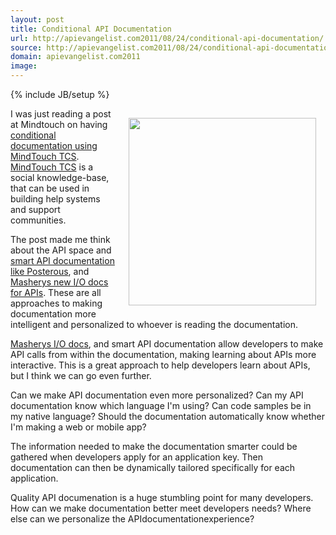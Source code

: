 ```yaml
---
layout: post
title: Conditional API Documentation
url: http://apievangelist.com2011/08/24/conditional-api-documentation/
source: http://apievangelist.com2011/08/24/conditional-api-documentation/
domain: apievangelist.com2011
image: 
---
```

{% include JB/setup %}
<img style="padding: 15px;" src="http://kinlane-productions.s3.amazonaws.com/api-evangelist/mindtouch-logo.png" alt="" width="300" align="right" />I was just reading a post at Mindtouch on having <a title="conditional documentation using Mindtouch TCS" href="http://www.mindtouch.com/blog/2011/08/22/having-conditional-documentation-using-mindtouch-tcs/">conditional documentation using MindTouch TCS</a>. <a title="MindTouch TCS" href="http://www.mindtouch.com/products/mindtouch_tcs">MindTouch TCS</a> is a social knowledge-base, that can be used in building help systems and support communities.<p></p>
The post made me think about the API space and <a title="smart API documentation like Posterous" href="http://blog.apievangelist.com/2011/06/17/deploying-smarter-api-documentation/">smart API documentation like Posterous</a>, and <a title="Masherys new I/O docs" href="http://blog.apievangelist.com/2011/08/02/mashery-open-sources-their-api-io-docs/">Masherys new I/O docs for APIs</a>. These are all approaches to making documentation more intelligent and personalized to whoever is reading the documentation.<p></p>
<a title="Masherys I/O docs" href="http://blog.programmableweb.com/2011/07/26/mashery-delivers-smarter-api-documentation/">Masherys I/O docs</a>, and smart API documentation allow developers to make API calls from within the documentation, making learning about APIs more interactive. This is a great approach to help developers learn about APIs, but I think we can go even further.<p></p>
Can we make API documentation even more personalized? Can my API documentation know which language I'm using? Can code samples be in my native language? Should the documentation automatically know whether I'm making a web or mobile app?<p></p>
The information needed to make the documentation smarter could be gathered when developers apply for an application key. Then documentation can then be dynamically tailored specifically for each application.<p></p>
Quality API documenation is a huge stumbling point for many developers. How can we make documentation better meet developers needs? Where else can we personalize the APIdocumentationexperience?
